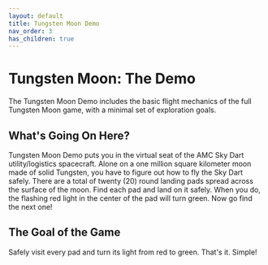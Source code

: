```yaml
---
layout: default
title: Tungsten Moon Demo
nav_order: 3
has_children: true
---
```

# Tungsten Moon: The Demo

The Tungsten Moon Demo includes the basic flight mechanics of the full Tungsten Moon game, with a minimal set of exploration goals.

## What's Going On Here?

Tungsten Moon Demo puts you in the virtual seat of the AMC Sky Dart utility/logistics spacecraft. Alone on a one million square kilometer moon made of solid Tungsten, you have to figure out how to fly the Sky Dart safely. There are a total of twenty (20) round landing pads spread across the surface of the moon. Find each pad and land on it safely. When you do, the flashing red light in the center of the pad will turn green. Now go find the next one!

## The Goal of the Game

Safely visit every pad and turn its light from red to green. That's it. Simple!


